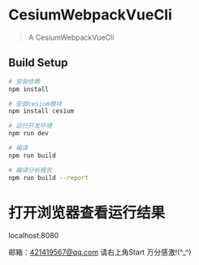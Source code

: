 # CesiumWebpackVueCli

> A CesiumWebpackVueCli

## Build Setup

``` bash
# 安装依赖
npm install

# 安装cesium模块
npm install cesium 

# 运行开发环境
npm run dev

# 编译
npm run build

# 编译分析报告
npm run build --report
```

# 打开浏览器查看运行结果
localhost:8080

邮箱：421419567@qq.com  请右上角Start 万分感激!(^_^) 
